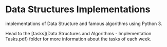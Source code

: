 # Data Structures Implementations
implementations of Data Structure and famous algorithms using Python 3.

Head to the [tasks](Data Structures and Algorithms - Implementation Tasks.pdf) folder for more information about the tasks of each week.
